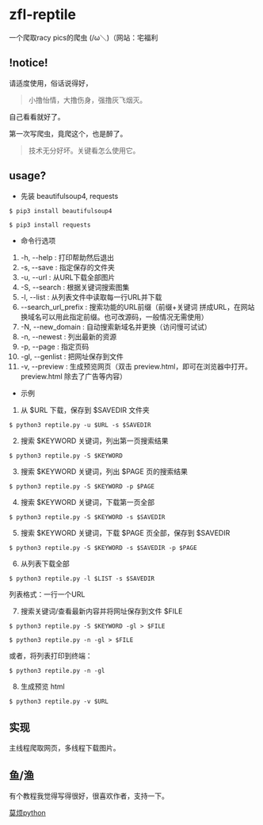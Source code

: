 # zfl-reptile

一个爬取racy pics的爬虫 (/ω＼)（网站：宅福利

## !notice!

请适度使用，俗话说得好，

> 小撸怡情，大撸伤身，强撸灰飞烟灭。

自己看看就好了。

第一次写爬虫，竟爬这个，也是醉了。

> 技术无分好坏。关键看怎么使用它。

## usage?

* 先装 beautifulsoup4, requests

``` shell
$ pip3 install beautifulsoup4
```

``` shell
$ pip3 install requests
```

* 命令行选项

1. -h, --help : 打印帮助然后退出
2. -s, --save : 指定保存的文件夹
3. -u, --url : 从URL下载全部图片
4. -S, --search : 根据关键词搜索图集
5. -l, --list : 从列表文件中读取每一行URL并下载
6. --search_url_prefix : 搜索功能的URL前缀（前缀+关键词 拼成URL，在网站换域名可以用此指定前缀。也可改源码，一般情况无需使用）
7. -N, --new_domain : 自动搜索新域名并更换（访问慢可试试）
8. -n, --newest : 列出最新的资源
9. -p, --page : 指定页码
10. -gl, --genlist : 把网址保存到文件
11. -v, --preview : 生成预览网页（双击 preview.html，即可在浏览器中打开。preview.html 除去了广告等内容）

* 示例

1. 从 \$URL 下载，保存到 \$SAVEDIR 文件夹

``` shell
$ python3 reptile.py -u $URL -s $SAVEDIR
```

2. 搜索 \$KEYWORD 关键词，列出第一页搜索结果

``` shell
$ python3 reptile.py -S $KEYWORD
```

3. 搜索 \$KEYWORD 关键词，列出 \$PAGE 页的搜索结果

``` shell
$ python3 reptile.py -S $KEYWORD -p $PAGE
```

4. 搜索 \$KEYWORD 关键词，下载第一页全部

``` shell
$ python3 reptile.py -S $KEYWORD -s $SAVEDIR
```

5. 搜索 \$KEYWORD 关键词，下载 \$PAGE 页全部，保存到 \$SAVEDIR

``` shell
$ python3 reptile.py -S $KEYWORD -s $SAVEDIR -p $PAGE
```

6. 从列表下载全部

``` shell
$ python3 reptile.py -l $LIST -s $SAVEDIR
```

列表格式：一行一个URL

7. 搜索关键词/查看最新内容并将网址保存到文件 \$FILE

``` shell
$ python3 reptile.py -S $KEYWORD -gl > $FILE
```

``` shell
$ python3 reptile.py -n -gl > $FILE
```

或者，将列表打印到终端：

``` shell
$ python3 reptile.py -n -gl
```

8. 生成预览 html

``` shell
$ python3 reptile.py -v $URL
```

## 实现

主线程爬取网页，多线程下载图片。

## 鱼/渔

有个教程我觉得写得很好，很喜欢作者，支持一下。

[莫烦python](https://morvanzhou.github.io/tutorials/data-manipulation/scraping/)